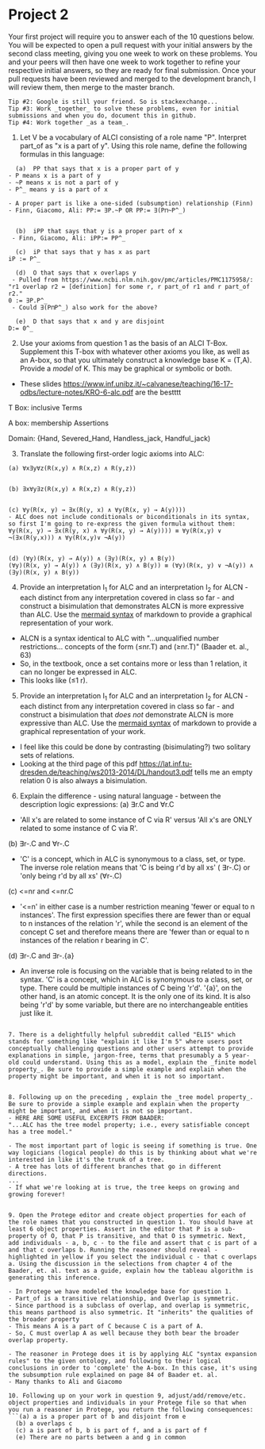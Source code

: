 # Project 2

Your first project will require you to answer each of the 10 questions below.  You will be expected to open a pull request with your initial answers by the second class meeting, giving you one week to work on these problems. You and your peers will then have one week to work together to refine your respective initial answers, so they are ready for final submission. Once your pull requests have been reviewed and merged to the development branch, I will review them, then merge to the master branch. 

```Tip #1: Carefully study the Baader, et. al. selections assigned on bisimulation; it is deceptively subtle, and quite powerful. 
Tip #2: Google is still your friend. So is stackexchange...
Tip #3: Work _together_ to solve these problems, even for initial submissions and when you do, document this in github. 
Tip #4: Work together _as a team_. 
```

1. Let V be a vocabulary of ALCI consisting of a role name "P". Interpret part_of as "x is a part of y". Using this role name, define the following formulas in this language:
```
  (a)  PP that says that x is a proper part of y 
- P means x is a part of y
- ~P means x is not a part of y
- P^_ means y is a part of x
  
- A proper part is like a one-sided (subsumption) relationship (Finn)
- Finn, Giacomo, Ali: PP:= ∃P.~P OR PP:= ∃(P⊓~P^_)


  (b)  iPP that says that y is a proper part of x
 - Finn, Giacomo, Ali: iPP:= PP^_
 
  (c)  iP that says that y has x as part 
iP := P^_

  (d)  O that says that x overlaps y
 - Pulled from https://www.ncbi.nlm.nih.gov/pmc/articles/PMC1175958/: "r1 overlap r2 = [definition] for some r, r part_of r1 and r part_of r2."
0 := ∃P.P^_
 - Could ∃(P⊓P^_) also work for the above?
 
  (e)  D that says that x and y are disjoint 
D:= 0^_

``` 

2. Use your axioms from question 1 as the basis of an ALCI T-Box. Supplement this T-box with whatever other axioms you like, as well as an A-box, so that you ultimately construct a knowledge base K = (T,A). Provide a _model_ of K. This may be graphical or symbolic or both. 
- These slides https://www.inf.unibz.it/~calvanese/teaching/16-17-odbs/lecture-notes/KRO-6-alc.pdf are the bestttt

T Box: inclusive Terms

A box: membership Assertions

Domain: {Hand, Severed_Hand, Handless_jack, Handful_jack)





3. Translate the following first-order logic axioms into ALC: 
```
(a) ∀x∃y∀z(R(x,y) ∧ R(x,z) ∧ R(y,z))


(b) ∃x∀y∃z(R(x,y) ∧ R(x,z) ∧ R(y,z))


(c) ∀y(R(x, y) → ∃x(R(y, x) ∧ ∀y(R(x, y) → A(y))))
- ALC does not include conditionals or biconditionals in its syntax, so first I'm going to re-express the given formula without them:
∀y(R(x, y) → ∃x(R(y, x) ∧ ∀y(R(x, y) → A(y)))) ≡ ∀y(R(x,y) ∨ ¬(∃x(R(y,x))) ∧ ∀y(R(x,y)∨ ¬A(y))


(d) (∀y)(R(x, y) → A(y)) ∧ (∃y)(R(x, y) ∧ B(y))
(∀y)(R(x, y) → A(y)) ∧ (∃y)(R(x, y) ∧ B(y)) ≡ (∀y)(R(x, y) ∨ ¬A(y)) ∧ (∃y)(R(x, y) ∧ B(y))

```
4. Provide an interpretation I<sub>1</sub> for ALC and an interpretation I<sub>2</sub> for ALCN - each distinct from any interpretation covered in class so far - and construct a bisimulation that demonstrates ALCN is more expressive than ALC. Use the [mermaid syntax](https://github.com/mermaid-js/mermaid) of markdown to provide a graphical representation of your work. 

- ALCN is a syntax identical to ALC with "...unqualified number restrictions... concepts of the form (≤nr.T) and (≥nr.T)" (Baader et. al., 63)
- So, in the textbook, once a set contains more or less than 1 relation, it can no longer be expressed in ALC.
- This looks like (≤1 r).

5. Provide an interpretation I<sub>1</sub> for ALC and an interpretation I<sub>2</sub> for ALCN - each distinct from any interpretation covered in class so far - and construct a bisimulation that _does not_ demonstrate ALCN is more expressive than ALC. Use the [mermaid syntax](https://github.com/mermaid-js/mermaid) of markdown to provide a graphical representation of your work. 

- I feel like this could be done by contrasting (bisimulating?) two solitary sets of relations.
- Looking at the third page of this pdf https://lat.inf.tu-dresden.de/teaching/ws2013-2014/DL/handout3.pdf tells me an empty relation 0 is also always a bisimulation.


6. Explain the difference - using natural language - between the description logic expressions:
(a) ∃r.C and ∀r.C
- 'All x's are related to some instance of C via R' versus 'All x's are ONLY related to some instance of C via R'. 

(b) ∃r-.C and ∀r-.C
- 'C' is a concept, which in ALC is synonymous to a class, set, or type. The inverse role relation means that 'C is being r'd by all xs' ( ∃r-.C) or 'only being r'd by all xs' (∀r-.C)

(c) <=nr and <=nr.C
- '<=n' in either case is a number restriction meaning 'fewer or equal to n instances'. The first expression specifies there are fewer than or equal to n instances of the relation 'r', while the second is an element of the concept C set and therefore means there are 'fewer than or equal to n instances of the relation r bearing in C'.

(d) ∃r-.C and ∃r-.{a} 
- An inverse role is focusing on the variable that is being related to in the syntax. 'C' is a concept, which in ALC is synonymous to a class, set, or type. There could be multiple instances of C being 'r'd'. '{a}', on the other hand, is an atomic concept. It is the only one of its kind. It is also being 'r'd' by some variable, but there are no interchangeable entities just like it.
  
```

7. There is a delightfully helpful subreddit called "ELI5" which stands for something like "explain it like I'm 5" where users post conceptually challenging questions and other users attempt to provide explanations in simple, jargon-free, terms that presumably a 5 year-old could understand. Using this as a model, explain the _finite model property_. Be sure to provide a simple example and explain when the property might be important, and when it is not so important. 


8. Following up on the preceding , explain the _tree model property_. Be sure to provide a simple example and explain when the property might be important, and when it is not so important. 
- HERE ARE SOME USEFUL EXCERPTS FROM BAADER:
"...ALC has the tree model property; i.e., every satisfiable concept has a tree model."

- The most important part of logic is seeing if something is true. One way logicians (logical people) do this is by thinking about what we're interested in like it's the trunk of a tree. 
- A tree has lots of different branches that go in different directions. 
...
- If what we're looking at is true, the tree keeps on growing and growing forever!


9. Open the Protege editor and create object properties for each of the role names that you constructed in question 1. You should have at least 6 object properties. Assert in the editor that P is a sub-property of O, that P is transitive, and that O is symmetric. Next, add individuals - a, b, c - to the file and assert that c is part of a and that c overlaps b. Running the reasoner should reveal - highlighted in yellow if you select the individual c - that c overlaps a. Using the discussion in the selections from chapter 4 of the Baader, et. al. text as a guide, explain how the tableau algorithm is generating this inference. 

- In Protege we have modeled the knowledge base for question 1.
- Part_of is a transitive relationship, and Overlap is symmetric.
- Since parthood is a subclass of overlap, and overlap is symmetric, this means parthood is also symmetric. It "inherits" the qualities of the broader property
- This means A is a part of C because C is a part of A.
- So, C must overlap A as well because they both bear the broader overlap property.

- The reasoner in Protege does it is by applying ALC "syntax expansion rules" to the given ontology, and following to their logical conclusions in order to 'complete' the A-box. In this case, it's using the subsumption rule explained on page 84 of Baader et. al.
- Many thanks to Ali and Giacomo

10. Following up on your work in question 9, adjust/add/remove/etc. object properties and individuals in your Protege file so that when you run a reasoner in Protege, you return the following consequences: 
```(a) a is a proper part of b and disjoint from e
  (b) a overlaps c
  (c) a is part of b, b is part of f, and a is part of f
  (e) There are no parts between a and g in common
```
